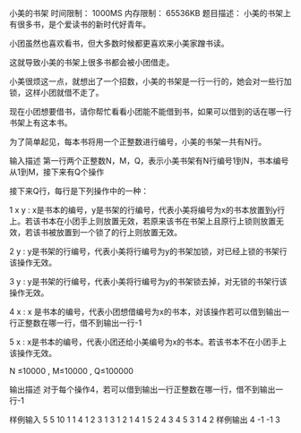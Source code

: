 小美的书架
时间限制： 1000MS
内存限制： 65536KB
题目描述：
小美的书架上有很多书，是个爱读书的新时代好青年。

小团虽然也喜欢看书，但大多数时候都更喜欢来小美家蹭书读。

这就导致小美的书架上很多书都会被小团借走。

小美很烦这一点，就想出了一个招数，小美的书架是一行一行的，她会对一些行加锁，这样小团就借不走了。

现在小团想要借书，请你帮忙看看小团能不能借到书，如果可以借到的话在哪一行书架上有这本书。

为了简单起见，每本书将用一个正整数进行编号，小美的书架一共有N行。



输入描述
第一行两个正整数N，M，Q，表示小美书架有N行编号1到N，书本编号从1到M，接下来有Q个操作

接下来Q行，每行是下列操作中的一种：

1 x y : x是书本的编号，y是书架的行编号，代表小美将编号为x的书本放置到y行上。若该书本在小团手上则放置无效，若原来该书在书架上且原行上锁则放置无效，若该书被放置到一个锁了的行上则放置无效。

2 y : y是书架的行编号，代表小美将行编号为y的书架加锁，对已经上锁的书架行该操作无效。

3 y : y是书架的行编号，代表小美将行编号为y的书架锁去掉，对无锁的书架行该操作无效。

4 x : x 是书本的编号，代表小团想借编号为x的书本，对该操作若可以借到输出一行正整数在哪一行，借不到输出一行-1

5 x : x是书本的编号，代表小团还给小美编号为x的书本。若该书本不在小团手上该操作无效。

N ≤10000 , M≤10000 , Q≤100000

输出描述
对于每个操作4，若可以借到输出一行正整数在哪一行，借不到输出一行-1


样例输入
5 5 10
1 1 4
1 2 3
1 3 1
2 1
4 1
5 2
4 3
4 5
3 1
4 2
样例输出
4
-1
-1
3
